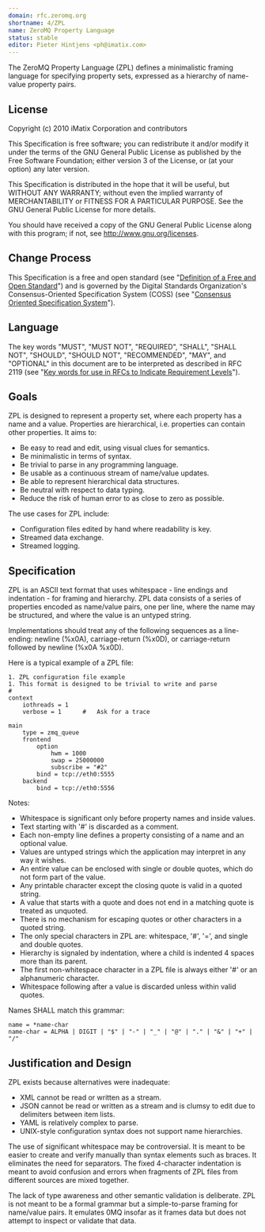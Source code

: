 ```yaml
---
domain: rfc.zeromq.org
shortname: 4/ZPL
name: ZeroMQ Property Language
status: stable
editor: Pieter Hintjens <ph@imatix.com>
---
```


The ZeroMQ Property Language (ZPL) defines a minimalistic framing language for specifying property sets, expressed as a hierarchy of name-value property pairs.

## License

Copyright (c) 2010 iMatix Corporation and contributors

This Specification is free software; you can redistribute it and/or modify it under the terms of the GNU General Public License as published by the Free Software Foundation; either version 3 of the License, or (at your option) any later version.

This Specification is distributed in the hope that it will be useful, but WITHOUT ANY WARRANTY; without even the implied warranty of MERCHANTABILITY or FITNESS FOR A PARTICULAR PURPOSE. See the GNU General Public License for more details.

You should have received a copy of the GNU General Public License along with this program; if not, see <http://www.gnu.org/licenses>.

## Change Process

This Specification is a free and open standard (see "[Definition of a Free and Open Standard](http://www.digistan.org/open-standard:definition)") and is governed by the Digital Standards Organization's Consensus-Oriented Specification System (COSS) (see "[Consensus Oriented Specification System](http://www.digistan.org/spec:1/COSS)").

## Language

The key words "MUST", "MUST NOT", "REQUIRED", "SHALL", "SHALL NOT", "SHOULD", "SHOULD NOT", "RECOMMENDED",  "MAY", and "OPTIONAL" in this document are to be interpreted as described in RFC 2119 (see "[Key words for use in RFCs to Indicate Requirement Levels](http://tools.ietf.org/html/rfc2119)").

## Goals

ZPL is designed to represent a property set, where each property has a name and a value. Properties are hierarchical, i.e. properties can contain other properties. It aims to:

* Be easy to read and edit, using visual clues for semantics.
* Be minimalistic in terms of syntax.
* Be trivial to parse in any programming language.
* Be usable as a continuous stream of name/value updates.
* Be able to represent hierarchical data structures.
* Be neutral with respect to data typing.
* Reduce the risk of human error to as close to zero as possible.

The use cases for ZPL include:

* Configuration files edited by hand where readability is key.
* Streamed data exchange.
* Streamed logging.

## Specification

ZPL is an ASCII text format that uses whitespace - line endings and indentation - for framing and hierarchy. ZPL data consists of a series of properties encoded as name/value pairs, one per line, where the name may be structured, and where the value is an untyped string.

Implementations should treat any of the following sequences as a line-ending: newline (%x0A), carriage-return (%x0D), or carriage-return followed by newline (%x0A %x0D).

Here is a typical example of a ZPL file:

```
1. ZPL configuration file example
1. This format is designed to be trivial to write and parse
#
context
    iothreads = 1
    verbose = 1      #   Ask for a trace

main
    type = zmq_queue
    frontend
        option
            hwm = 1000
            swap = 25000000
            subscribe = "#2"
        bind = tcp://eth0:5555
    backend
        bind = tcp://eth0:5556
```

Notes:

* Whitespace is significant only before property names and inside values.
* Text starting with '#' is discarded as a comment.
* Each non-empty line defines a property consisting of a name and an optional value.
* Values are untyped strings which the application may interpret in any way it wishes.
* An entire value can be enclosed with single or double quotes, which do not form part of the value.
* Any printable character except the closing quote is valid in a quoted string.
* A value that starts with a quote and does not end in a matching quote is treated as unquoted.
* There is no mechanism for escaping quotes or other characters in a quoted string.
* The only special characters in ZPL are: whitespace, '#', '=', and single and double quotes.
* Hierarchy is signaled by indentation, where a child is indented 4 spaces more than its parent.
* The first non-whitespace character in a ZPL file is always either '#' or an alphanumeric character.
* Whitespace following after a value is discarded unless within valid quotes.

Names SHALL match this grammar:

```
name = *name-char
name-char = ALPHA | DIGIT | "$" | "-" | "_" | "@" | "." | "&" | "+" | "/"
```

## Justification and Design

ZPL exists because alternatives were inadequate:

* XML cannot be read or written as a stream.
* JSON cannot be read or written as a stream and is clumsy to edit due to delimiters between item lists.
* YAML is relatively complex to parse.
* UNIX-style configuration syntax does not support name hierarchies.

The use of significant whitespace may be controversial. It is meant to be easier to create and verify manually than syntax elements such as braces. It eliminates the need for separators. The fixed 4-character indentation is meant to avoid confusion and errors when fragments of ZPL files from different sources are mixed together.

The lack of type awareness and other semantic validation is deliberate. ZPL is not meant to be a formal grammar but a simple-to-parse framing for name/value pairs. It emulates 0MQ insofar as it frames data but does not attempt to inspect or validate that data.
